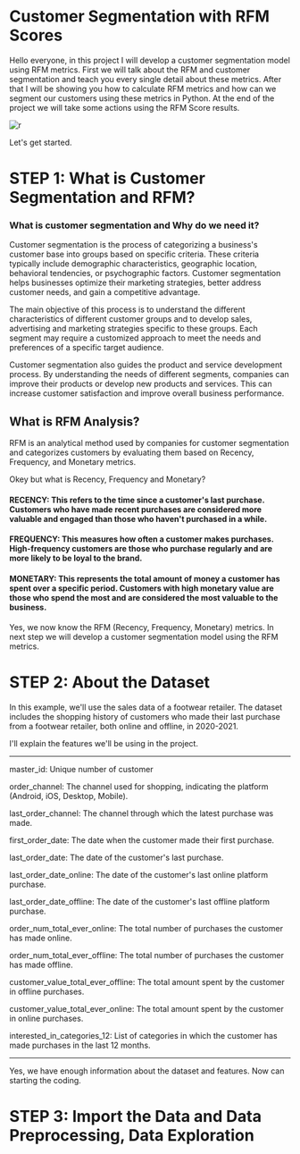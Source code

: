 # Customer Segmentation with RFM Scores

Hello everyone, in this project I will develop a customer segmentation model using RFM metrics. First we will talk about the RFM and customer segmentation and teach you every single detail about these metrics. After that I will be showing you how to calculate RFM metrics and how can we segment our customers using these metrics in Python. At the end of the project we will take some actions using the RFM Score results.

![r](https://github.com/enesbesinci/CRM-customer-segmentation-using-RFM/assets/110482608/52f407b2-7987-4657-a6e8-9da50e8ed1ee)

Let's get started.

# STEP 1: What is Customer Segmentation and RFM?

### What is customer segmentation and Why do we need it?

Customer segmentation is the process of categorizing a business's customer base into groups based on specific criteria. These criteria typically include demographic characteristics, geographic location, behavioral tendencies, or psychographic factors. Customer segmentation helps businesses optimize their marketing strategies, better address customer needs, and gain a competitive advantage.

The main objective of this process is to understand the different characteristics of different customer groups and to develop sales, advertising and marketing strategies specific to these groups. Each segment may require a customized approach to meet the needs and preferences of a specific target audience.

Customer segmentation also guides the product and service development process. By understanding the needs of different segments, companies can improve their products or develop new products and services. This can increase customer satisfaction and improve overall business performance.

## What is RFM Analysis?

RFM is an analytical method used by companies for customer segmentation and categorizes customers by evaluating them based on Recency, Frequency, and Monetary metrics.

Okey but what is Recency, Frequency and Monetary?

#### RECENCY: This refers to the time since a customer's last purchase. Customers who have made recent purchases are considered more valuable and engaged than those who haven't purchased in a while.

#### FREQUENCY: This measures how often a customer makes purchases. High-frequency customers are those who purchase regularly and are more likely to be loyal to the brand.

#### MONETARY: This represents the total amount of money a customer has spent over a specific period. Customers with high monetary value are those who spend the most and are considered the most valuable to the business.

Yes, we now know the RFM (Recency, Frequency, Monetary) metrics. In next step we will develop a customer segmentation model using the RFM metrics.

# STEP 2: About the Dataset

In this example, we'll use the sales data of a footwear retailer. The dataset includes the shopping history of customers who made their last purchase from a footwear retailer, both online and offline, in 2020-2021.

I'll explain the features we'll be using in the project.

---------------------------------------------------------------------------------------------------------------

master_id: Unique number of customer 

order_channel: The channel used for shopping, indicating the platform (Android, iOS, Desktop, Mobile).

last_order_channel: The channel through which the latest purchase was made.

first_order_date: The date when the customer made their first purchase.

last_order_date: The date of the customer's last purchase.

last_order_date_online: The date of the customer's last online platform purchase.

last_order_date_offline: The date of the customer's last offline platform purchase.

order_num_total_ever_online: The total number of purchases the customer has made online.

order_num_total_ever_offline: The total number of purchases the customer has made offline.

customer_value_total_ever_offline: The total amount spent by the customer in offline purchases.

customer_value_total_ever_online: The total amount spent by the customer in online purchases.

interested_in_categories_12: List of categories in which the customer has made purchases in the last 12 months.

---------------------------------------------------------------------------------------------------------------

Yes, we have enough information about the dataset and features. Now can starting the coding.

# STEP 3: Import the Data and Data Preprocessing, Data Exploration




